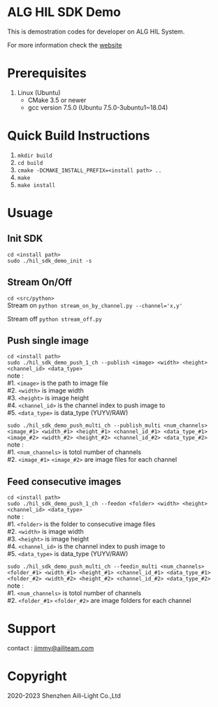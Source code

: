 ALG HIL SDK Demo
====================================  

This is demostration codes for developer on ALG HIL System.

For more information check the [website](https://aili-light.com)

# Prerequisites
1. Linux (Ubuntu)
   * CMake 3.5 or newer
   * gcc version 7.5.0 (Ubuntu 7.5.0-3ubuntu1~18.04)

# Quick Build Instructions
1.  `mkdir build`  
2.  `cd build`  
3.  `cmake -DCMAKE_INSTALL_PREFIX=<install path> ..`  
4.  `make`  
5.  `make install`  

# Usuage
Init SDK
------------------------------------
   `cd <install path>`  
   `sudo ./hil_sdk_demo_init -s`   

Stream On/Off
------------------------------------
   `cd <src/python>`  
   Stream on
   `python stream_on_by_channel.py --channel='x,y'`  
   
   Stream off
   `python stream_off.py`  

Push single image
------------------------------------
   `cd <install path>`  
   `sudo ./hil_sdk_demo_push_1_ch --publish <image> <width> <height> <channel_id> <data_type>`  
   note :   
   #1. `<image>`   is the path to image file    
   #2. `<width>`  is image width  
   #3. `<height>` is image height  
   #4. `<channel_id>` is the channel index to push image to   
   #5. `<data_type>` is data_type (YUYV/RAW)   

   `sudo ./hil_sdk_demo_push_multi_ch --publish_multi <num_channels> <image_#1> <width_#1> <height_#1> <channel_id_#1> <data_type_#1> <image_#2> <width_#2> <height_#2> <channel_id_#2> <data_type_#2> `  
   note :   
   #1. `<num_channels>`   is totol number of channels  
   #2. `<image_#1>` `<image_#2>`  are image files for each channel  

Feed consecutive images
------------------------------------
   `cd <install path>`  
   `sudo ./hil_sdk_demo_push_1_ch --feedon <folder> <width> <height> <channel_id> <data_type>`  
   note :   
   #1. `<folder>` is the folder to consecutive image files   
   #2. `<width>`  is image width  
   #3. `<height>` is image height  
   #4. `<channel_id>` is the channel index to push image to   
   #5. `<data_type>` is data_type (YUYV/RAW)   

   `sudo ./hil_sdk_demo_push_multi_ch --feedin_multi <num_channels> <folder_#1> <width_#1> <height_#1> <channel_id_#1> <data_type_#1> <folder_#2> <width_#2> <height_#2> <channel_id_#2> <data_type_#2> ` 
   note :   
   #1. `<num_channels>`   is totol number of channels  
   #2. `<folder_#1>` `<folder_#2>`  are image folders for each channel  

# Support
contact : jimmy@ailiteam.com

# Copyright
2020-2023 Shenzhen Aili-Light Co.,Ltd  